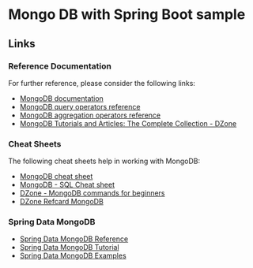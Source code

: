 # Mongo DB with Spring Boot sample

## Links

### Reference Documentation
For further reference, please consider the following links:

* [MongoDB documentation](https://www.mongodb.com/docs/manual/introduction/)
* [MongoDB query operators reference](https://docs.mongodb.com/manual/reference/operator/query/)
* [MongoDB aggregation operators reference](https://docs.mongodb.com/manual/reference/operator/aggregation-pipeline/)
* [MongoDB Tutorials and Articles: The Complete Collection - DZone](https://dzone.com/articles/mongodb-cluster)


### Cheat Sheets
The following cheat sheets help in working with MongoDB:

* [MongoDB cheat sheet](https://gist.github.com/bradtraversy/f407d642bdc3b31681bc7e56d95485b6)
* [MongoDB - SQL Cheat sheet](https://gist.github.com/aponxi/4380516)
* [DZone - MongoDB commands for beginners](https://dzone.com/articles/mongodb-commands-cheat-sheet-for-beginners)
* [DZone Refcard MongoDB](https://dzone.com/refcardz/mongodb)

### Spring Data MongoDB
* [Spring Data MongoDB Reference](https://docs.spring.io/spring-data/mongodb/docs/current/reference/html/)
* [Spring Data MongoDB Tutorial](https://www.baeldung.com/spring-data-mongodb-tutorial)  
* [Spring Data MongoDB Examples](https://github.com/spring-projects/spring-data-examples/tree/main/mongodb) 



